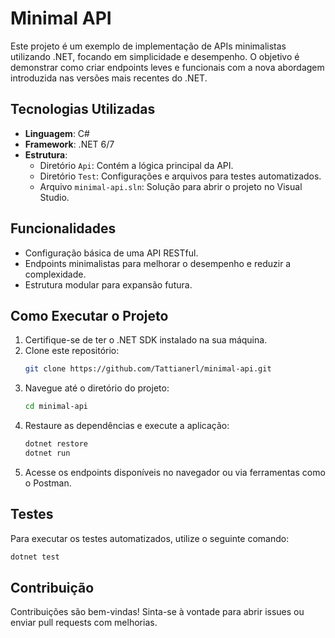 # Minimal API

Este projeto é um exemplo de implementação de APIs minimalistas utilizando .NET, focando em simplicidade e desempenho. O objetivo é demonstrar como criar endpoints leves e funcionais com a nova abordagem introduzida nas versões mais recentes do .NET.

## Tecnologias Utilizadas

- **Linguagem**: C#
- **Framework**: .NET 6/7
- **Estrutura**:
  - Diretório `Api`: Contém a lógica principal da API.
  - Diretório `Test`: Configurações e arquivos para testes automatizados.
  - Arquivo `minimal-api.sln`: Solução para abrir o projeto no Visual Studio.

## Funcionalidades

- Configuração básica de uma API RESTful.
- Endpoints minimalistas para melhorar o desempenho e reduzir a complexidade.
- Estrutura modular para expansão futura.

## Como Executar o Projeto

1. Certifique-se de ter o .NET SDK instalado na sua máquina.
2. Clone este repositório:
   ```bash
   git clone https://github.com/Tattianerl/minimal-api.git

3. Navegue até o diretório do projeto:
    ```bash
    cd minimal-api
    ```
4. Restaure as dependências e execute a aplicação:
    ```bash
    dotnet restore
    dotnet run
    ```
5. Acesse os endpoints disponíveis no navegador ou via ferramentas como o Postman.
## Testes
Para executar os testes automatizados, utilize o seguinte comando:
  ```bash
  dotnet test
  ```
## Contribuição
Contribuições são bem-vindas! Sinta-se à vontade para abrir issues ou enviar pull requests com melhorias.

